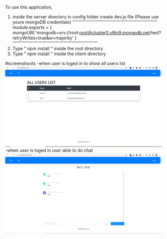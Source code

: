 
To use this application, 
1. inside the server  directory in config folder create dev.js file (Please use youre mongoDB credentials)
'''''''''''''''''''''''''''''''''''''''''''''''''''''''''''''''''
module.exports = {
    mongoURI:'mongodb+srv://root:root@cluster0.vl6n9.mongodb.net/test?retryWrites=true&w=majority'
}
'''''''''''''''''''''''''''''''''''''''''''''''''''''''''''''''''
2. Type  " npm install " inside the root directory 
3. Type " npm install " inside the client directory 

#screenshoots
 -when user is loged in to show all users list
![Alt text](Screenshot_196.png?raw=true "All user list")
 -when user is loged in user able to do chat
![Alt text](Screenshot_197.png?raw=true "All user list")